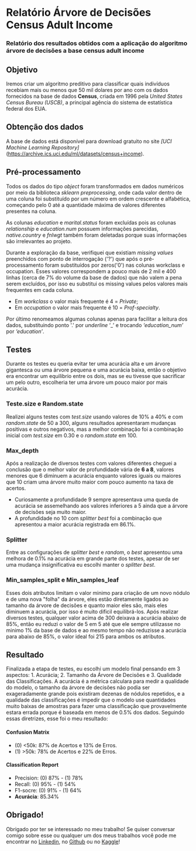 # Relatório Árvore de Decisões Census Adult Income
### Relatório dos resultados obtidos com a aplicação do algoritmo árvore de decisões a base census adult income 

## Objetivo
Iremos criar um algoritmo preditivo para classificar quais indivíduos recebiam mais ou menos que 50 mil dolares por ano com os dados fornecidos na base de dados **Census**, criada em 1996 pela *United States Census Bureau (USCB)*, a principal agência do sistema de estatística federal dos EUA.

## Obtenção dos dados
A base de dados está disponível para download gratuito no site *[UCI Machine Learning Repository]*(https://archive.ics.uci.edu/ml/datasets/census+income).

## Pré-processamento

Todos os dados do tipo *object* foram transformados em dados numéricos por meio da biblioteca *sklearn preprocessing*, onde cada valor dentro de uma coluna foi substituído por um número em ordem crescente e alfabética, começando pelo 0 até a quantidade máxima de valores diferentes presentes na coluna.

As colunas *education* e *marital.status* foram excluídas pois as colunas *relationship* e *education.num* possuem informações parecidas, *native.country* e *fnlwgt* também foram deletadas porque suas informações são irrelevantes ao projeto.

Durante a exploração da base, verifiquei que existiam *missing values* preenchidos com ponto de interrogação ('?') que após o pré-processamento foram substituídos por zeros('0') nas colunas workclass e occupation. 
Esses valores correspondem a pouco mais de 2 mil e 400 linhas (cerca de 7% do volume da base de dados) que não valem a pena serem excluídos, por isso eu substitui os missing values pelos valores mais frequentes em cada coluna.

* Em *workclass* o valor mais frequente é 4 = *Private*;
* Em *occupation* o valor mais frequente é 10 = *Prof-specialty*.

Por último renomeamos algumas colunas apenas para facilitar a leitura dos dados, substituindo ponto '.' por *underline* ‘_’ e trocando *‘education_num’* por *‘education’*.

## Testes

Durante os testes eu queria evitar ter uma acurácia alta e um árvore gigantesca ou uma árvore pequena e uma acurácia baixa, então o objetivo era encontrar um equilibrio entre os dois, mas se eu tivesse que sacrificar um pelo outro, escolheria ter uma árvore um pouco maior por mais acurácia.

### **Teste.size** e **Random.state** 
Realizei alguns testes com *test.size* usando valores de 10% a 40% e com *random.state* de 50 a 300, alguns resultados apresentaram mudanças positivas e outros negativos, mas a melhor combinação foi a combinação inicial com *test.size* em 0.30 e o *random.state* em 100.

### **Max_depth**
Após a realização de diversos testes com valores diferentes cheguei a conclusão que o melhor valor de profundidade vária de **6 a 8**, valores menores que 6 diminuem a acurácia enquanto valores iguais ou maiores que 10 criam uma árvore muito maior com pouco aumento na taxa de acertos. 
* Curiosamente a profundidade 9 sempre apresentava uma queda de acurácia se assemelhando aos valores inferiores a 5 ainda que a árvore de decisões seja muito maior. 
* A profundidade no 10 com *splitter best* foi a combinação que apresentou a maior acurácia registrada em 86.1%.
 
### **Splitter**
Entre as configurações de *splitter best* e *random*, o *best* apresentou uma melhora de 0.1% na acurácia em grande parte dos testes, apesar de ser uma mudança insignificativa eu escolhi manter o *splitter best*.

### **Min_samples_split** e **Min_samples_leaf**
Esses dois atributos limitam o valor minimo para criação de um novo nódulo e de uma nova "folha" da árvore, eles estão diretamente ligados ao tamanho da árvore de decisões e quanto maior eles são, mais eles diminuem a acurácia, por isso é muito dificil equilibrá-los.
Após realizar diversos testes, qualquer valor acima de 300 deixava a acurácia abaixo de 85%, então eu reduzi o valor de 5 em 5 até que ele sempre utilizasse no minimo 1% da base de dados e ao mesmo tempo não reduzisse a acurácia para abaixo de 85%, o valor ideal foi 215 para ambos os atributos.

## Resultado

 Finalizada a etapa de testes, eu escolhi um modelo final pensando em 3 aspectos: 1. Acurácia; 2. Tamanho da Árvore de Decisões e 3. Qualidade das Classificações.
 A acurácia é a métrica calculara para medir a qualidade do modelo, o tamanho da árvore de decisões não podia ser exageradamente grande pois existiram dezenas de nódulos repetidos, e a qualidade das classificações é impedir que o modelo use quantidades muito baixas de amostras para fazer uma classificação que provavelmente estara errada porque é baseada em menos de 0.5% dos dados. Seguindo essas diretrizes, esse foi o meu resultado: 

#### Confusion Matrix

* (0) <50k: 87% de Acertos e 13% de Erros.
* (1) >50k: 78% de Acertos e 22% de Erros.

#### Classification Report

* Precision: (0) 87% - (1) 78%
* Recall: (0) 95% - (1) 54%
* F1-socre: (0) 91% - (1) 64%
* **Acurácia**: 85.34%

## Obrigado!

 Obrigado por ter se interessado no meu trabalho! 
 Se quiser conversar comigo sobre esse ou qualquer um dos meus trabalhos você pode me encontrar no [Linkedin](https://www.linkedin.com/in/arthur-jacom/), no [Github](https://github.com/arthurjacom) ou no [Kaggle](https://www.kaggle.com/arthurjacom)!

